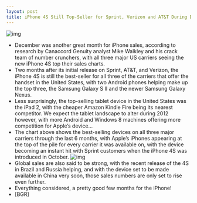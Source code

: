 ```yaml
---
layout: post
title: iPhone 4S Still Top-Seller for Sprint, Verizon and AT&T During December
---
```

![img](http://media.idownloadblog.com/wp-content/uploads/2011/12/5647747.bin_-e1320772810241.jpeg)
* December was another great month for iPhone sales, according to research by Canaccord Genuity analyst Mike Walkley and his crack team of number crunchers, with all three major US carriers seeing the new iPhone 4S top their sales charts.
* Two months after its initial release on Sprint, AT&T, and Verizon, the iPhone 4S is still the best-seller for all three of the carriers that offer the handset in the United States, with two Android phones helping make up the top three, the Samsung Galaxy S II and the newer Samsung Galaxy Nexus.
* Less surprisingly, the top-selling tablet device in the United States was the iPad 2, with the cheaper Amazon Kindle Fire being its nearest competitor. We expect the tablet landscape to alter during 2012 however, with more Android and Windows 8 machines offering more competition for Apple’s device…
* The chart above shows the best-selling devices on all three major carriers through the last 6 months, with Apple’s iPhones appearing at the top of the pile for every carrier it was available on, with the device becoming an instant hit with Sprint customers when the iPhone 4S was introduced in October.
![img](http://media.idownloadblog.com/wp-content/uploads/2012/01/canaccord-dec-2011.jpeg)
* Global sales are also said to be strong, with the recent release of the 4S in Brazil and Russia helping, and with the device set to be made available in China very soon, those sales numbers are only set to rise even further.
* Everything considered, a pretty good few months for the iPhone!
* [BGR]

